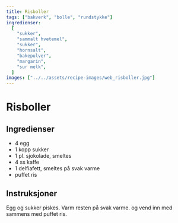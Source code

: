 ```yaml
---
title: Risboller
tags: ["bakverk", "bolle", "rundstykke"]
ingredienser:
  [
    "sukker",
    "sammalt hvetemel",
    "sukker",
    "hornsalt",
    "bakepulver",
    "margarin",
    "sur melk",
  ]
images: ["../../assets/recipe-images/web_risboller.jpg"]
---
```


# Risboller

## Ingredienser

- 4 egg
- 1 kopp sukker
- 1 pl. sjokolade, smeltes
- 4 ss kaffe
- 1 delfiafett, smeltes på svak varme
- puffet ris

## Instruksjoner

Egg og sukker piskes. Varm resten på svak varme. og vend inn med sammens med puffet ris.
